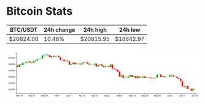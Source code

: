 # Bitcoin Stats

BTC/USDT|24h change|24h high|24h low|
|---|---|---|---|
|$20624.08|10.48%|$20815.95|$18642.97|

<img src="./chart.svg">
